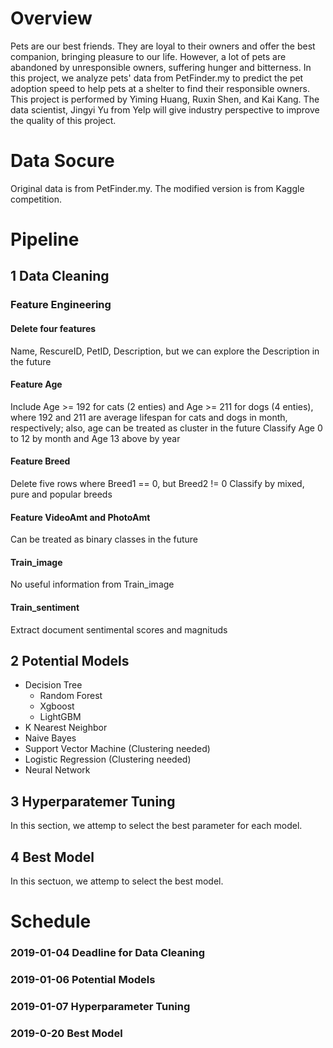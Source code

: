 # Overview
Pets are our best friends. They are loyal to their owners and offer the best companion, bringing pleasure to our life. However, a lot of pets are abandoned by unresponsible owners, suffering hunger and bitterness. In this project, we analyze pets' data from PetFinder.my to predict the pet adoption speed to help pets at a shelter to find their responsible owners. This project is performed by Yiming Huang, Ruxin Shen, and Kai Kang. The data scientist, Jingyi Yu from Yelp will give industry perspective to improve the quality of this project.

# Data Socure
Original data is from PetFinder.my. The modified version is from Kaggle competition.

# Pipeline

## 1 Data Cleaning
### Feature Engineering
#### Delete four features
Name, RescureID, PetID, Description, but we can explore the Description in the future
#### Feature Age
Include Age >= 192 for cats (2 enties) and Age >= 211 for dogs (4 enties), where 192 and 211 are average lifespan for cats and dogs in month, respectively; also, age can be treated as cluster in the future
Classify Age 0 to 12 by month and Age 13 above by year
#### Feature Breed
Delete five rows where Breed1 == 0, but Breed2 != 0
Classify by mixed, pure and popular breeds
#### Feature VideoAmt and PhotoAmt
Can be treated as binary classes in the future
#### Train_image
No useful information from Train_image
#### Train_sentiment
Extract document sentimental scores and magnituds

## 2 Potential Models
* Decision Tree
    * Random Forest
    * Xgboost
    * LightGBM
* K Nearest Neighbor 
* Naive Bayes
* Support Vector Machine (Clustering needed)
* Logistic Regression (Clustering needed)
* Neural Network

## 3 Hyperparatemer Tuning
In this section, we attemp to select the best parameter for each model.
## 4 Best Model
In this sectuon, we attemp to select the best model.

# Schedule
### 2019-01-04 Deadline for Data Cleaning
### 2019-01-06 Potential Models
### 2019-01-07 Hyperparameter Tuning
### 2019-0-20 Best Model

